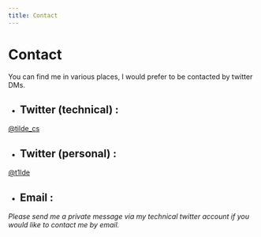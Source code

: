 ```yaml
---
title: Contact
---
```


# Contact

You can find me in various places, I would prefer to be contacted by twitter DMs.

- ## Twitter (technical) : 
[\@tilde_cs](https://www.twitter.com/tilde_cs)
- ## Twitter (personal) : 
[\@t1lde](https://www.twitter.com/t1lde)
- ## Email :
*Please send me a private message via my technical twitter account if you would like to contact me by email.* 
